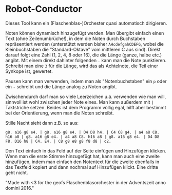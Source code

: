# Robot-Conductor

Dieses Tool kann ein (Flaschenblas-)Orchester quasi automatisch dirigieren.

Noten können dynamisch hinzugefügt werden. Man übergibt einfach einen Text (ohne Zeilenumbrüche!), in dem die Noten durch Buchstaben repräsentiert werden (unterstützt werden bisher `AHcdefgahCDEFG`, wobei die Kleinbuchstaben die "Standard-Oktave" vom mittleren C aus sind). Direkt darauf folgt eine Zahl (1, 2, 4, 8 oder 16), die die Länge (ganze, halbe etc.) angibt. Mit einem direkt dahinter folgenden `.` kann man die Note punktieren. Schreibt man eine `3` für die Länge, wird das als Achtelnote, die Teil einer Synkope ist, gewertet.

Pausen kann man verwenden, indem man als "Notenbuchstaben" ein `p` oder ein `-` schreibt und die Länge analog zu Noten angibt.

Zwischendurch darf man so viele Leerzeichen u.ä. verwenden wie man will, sinnvoll ist wohl zwischen jeder Note eines. Man kann außerdem mit `|` Taktstriche setzen. Beides ist dem Programm völlig egal, hilft aber bestimmt bei der Orientierung, wenn man die Noten schreibt.

Stille Nacht sieht dann z.B. so aus:

    g8. a16 g8 e4. | g8. a16 g8 e4. | D4 D8 h4. | C4 C8 g4. | a4 a8 C8. h16 a8 | g8. a16 g8 e4. | a4 a8 C8. h16 a8 | g8. a16 g8 e4. | D4 D8 F8. D16 h8 | C4. E4. | C8 g8 e8 g8 f8 d8 | c2.

Den Text einfach in das Feld auf der Seite einfügen und Hinzufügen klicken. Wenn man die erste Stimme hinzugefügt hat, kann man auch eine zweite hinzufügen, indem man einfach den Notentext für die zweite ebenfalls in das Textfeld kopiert und dann nochmal auf Hinzufügen klickt. Eine dritte geht nicht.

"Made with <3 for the geofs Flaschenblasorchester in der Adventszeit anno domini 2016."
